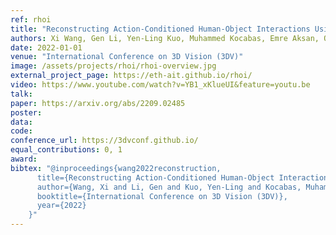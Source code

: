 ```yaml
---
ref: rhoi
title: "Reconstructing Action-Conditioned Human-Object Interactions Using Commonsense Knowledge Priors"
authors: Xi Wang, Gen Li, Yen-Ling Kuo, Muhammed Kocabas, Emre Aksan, Otmar Hilliges
date: 2022-01-01
venue: "International Conference on 3D Vision (3DV)"
image: /assets/projects/rhoi/rhoi-overview.jpg
external_project_page: https://eth-ait.github.io/rhoi/
video: https://www.youtube.com/watch?v=YB1_xKlueUI&feature=youtu.be
talk: 
paper: https://arxiv.org/abs/2209.02485
poster: 
data: 
code: 
conference_url: https://3dvconf.github.io/
equal_contributions: 0, 1
award: 
bibtex: "@inproceedings{wang2022reconstruction,
      title={Reconstructing Action-Conditioned Human-Object Interactions Using Commonsense Knowledge Priors},
      author={Wang, Xi and Li, Gen and Kuo, Yen-Ling and Kocabas, Muhammed and Aksan, Emre and Hilliges, Otmar},
      booktitle={International Conference on 3D Vision (3DV)},
      year={2022}
    }"
---
```

